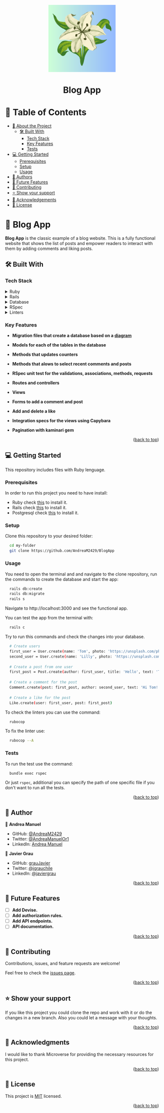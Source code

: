 <a name="readme-top"></a>
<div align="center">

  <img src=app/assets/images/logo.png width=220px>
  <h1><b>Blog App</b></h1>

</div>

# 📗 Table of Contents

- [📖 About the Project](#about-project)
  - [🛠 Built With](#built-with)
    - [Tech Stack](#tech-stack)
    - [Key Features](#key-features)
    - [Tests](#tests)
- [💻 Getting Started](#getting-started)
  - [Prerequisites](#prerequisites)
  - [Setup](#setup)
  - [Usage](#usage)
- [👥 Authors](#authors)
- [🔭 Future Features](#future-features)
- [🤝 Contributing](#contributing)
- [⭐️ Show your support](#support)
- [🙏 Acknowledgements](#acknowledgements)
- [📝 License](#license)

# 📖 Blog App <a name="about-project"></a>

**Blog App** is the classic example of a blog website. This is a fully functional website that shows the list of posts and empower readers to interact with them by adding comments and liking posts.

## 🛠 Built With <a name="built-with"></a>

### Tech Stack <a name="tech-stack"></a>

<details>
<summary>Ruby</summary>
  <ul>
    <li>
      <a href="https://www.ruby-lang.org/es/">Ruby</a>
    </li>
  </ul>
</details>

<details>
<summary>Rails</summary>
  <ul>
    <li>
      <a href="https://guides.rubyonrails.org/">Guides</a>
    </li>
  </ul>
</details>

<details>
<summary>Database</summary>
  <ul>
    <li><a href="https://www.postgresql.org/">PostgreSQL</a></li>
  </ul>
</details>

<details>
<summary>RSpec</summary>
  <ul>
    <li><a href="https://hackernoon.com/how-to-write-your-first-tests-using-rspec-in-rails-applications-hhfk2bqs">In Rails</a></li>
  </ul>
</details>

<details>
<summary>Linters</summary>
  <ul>
    <li><a href="https://github.com/microverseinc/linters-config/tree/master/ror">RoR linters</a></li>
  </ul>
</details>


### Key Features <a name="key-features"></a>

- **Migration files that create a database based on a [diagram](https://github.com/microverseinc/curriculum-rails/blob/main/blog-app/images/blog_app_erd_v1_1.png)**

- **Models for each of the tables in the database**

- **Methods that updates counters**

- **Methods that alows to select recent comments and posts**

- **RSpec unit test for the validations, associations, methods, requests**

- **Routes and controllers**

- **Views**

- **Forms to add a comment and post**

- **Add and delete a like**

- **Integration specs for the views using Capybara**

- **Pagination with kaminari gem**


<p align="right">(<a href="#readme-top">back to top</a>)</p>

## 💻 Getting Started <a name="getting-started"></a>

This repository includes files with Ruby lenguage.

### Prerequisites

In order to run this project you need to have install:
- Ruby check [this](https://www.ruby-lang.org/en/) to install it.
- Rails check [this](https://www.postgresql.org/) to install it.
- Postgresql check [this](https://guides.rubyonrails.org/) to install it.

### Setup

Clone this repository to your desired folder:

```sh
  cd my-folder
  git clone https://github.com/AndreaM2429/BlogApp
```

### Usage

You need to open the terminal and and navigate to the clone repository, run the commands to create the database and start the app:

```sh
  rails db:create
  rails db:migrate
  rails s
```
Navigate to http://localhost:3000 and see the functional app.

You can test the app from the terminal with:

```sh
  rails c
```
Try to run this commands and check the changes into your database.

```sh
  # Create users
  first_user = User.create(name: 'Tom', photo: 'https://unsplash.com/photos/F_-0BxGuVvo', bio: 'Teacher from Mexico.')
  second_user = User.create(name: 'Lilly', photo: 'https://unsplash.com/photos/F_-0BxGuVvo', bio: 'Teacher from Poland.')

  # Create a post from one user
  first_post = Post.create(author: first_user, title: 'Hello', text: 'This is my first post')

  # Create a comment for the post
  Comment.create(post: first_post, author: second_user, text: 'Hi Tom!' )

  # Create a like for the post
  Like.create(user: first_user, post: first_post)
```

To check the linters you can use the command:

```sh
  rubocop
```

To fix the linter use: 

```sh
  rubocop --A
```

### Tests

To run the test use the command:

```sh
  bundle exec rspec
```

Or just `rspec`, additional you can specify the path of one specific file if you don't want to run all the tests.

<p align="right">(<a href="#readme-top">back to top</a>)</p>



## 👥 Author <a name="authors"></a>

👤 **Andrea Manuel**
- GitHub: [@AndreaM2429](https://github.com/AndreaM2429)
- Twitter: [@AndreaManuelOr1](https://twitter.com/AndreaManuelOr1)
- LinkedIn: [Andrea Manuel](https://www.linkedin.com/in/andreamanuel24/)

👤 **Javier Grau**
- GitHub: [grauJavier](https://github.com/grauJavier)
- Twitter: [@jgrauchile](https://twitter.com/jgrauchile)
- LinkedIn: [@javiergrau](https://www.linkedin.com/in/javiergrau/)

<p align="right">(<a href="#readme-top">back to top</a>)</p>



## 🔭 Future Features <a name="future-features"></a>

- [ ] **Add Devise.**
- [ ] **Add authorization rules.**
- [ ] **Add API endpoints.**
- [ ] **API documentation.**

<p align="right">(<a href="#readme-top">back to top</a>)</p>



## 🤝 Contributing <a name="contributing"></a>

Contributions, issues, and feature requests are welcome!

Feel free to check the [issues page](../../issues/).

<p align="right">(<a href="#readme-top">back to top</a>)</p>



## ⭐️ Show your support <a name="support"></a>

If you like this project you could clone the repo and work with it or do the changes in a new branch. Also you could let a message with your thoughts.

<p align="right">(<a href="#readme-top">back to top</a>)</p>



## 🙏 Acknowledgments <a name="acknowledgements"></a>

I would like to thank Microverse for providing the necessary resources for this project.

<p align="right">(<a href="#readme-top">back to top</a>)</p>



## 📝 License <a name="license"></a>

This project is [MIT](./LICENSE) licensed.

<p align="right">(<a href="#readme-top">back to top</a>)</p>